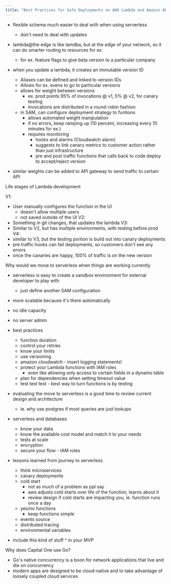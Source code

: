 ```yaml
---
title: "Best Practices for Safe Deployments on AWS Lambda and Amazon API Gateway [SRV343]"
---
```


* flexible schema much easier to deal with when using serverless
    * don't need to deal with updates
* lambda@the edge is like lamdba, but at the edge of your network, so it can do smarter routing to resources for ex.
    * for ex. feature flags to give beta version to a particular company
* when you update a lambda, it creates an immutable version ID
    * Aliases can be defined and linked to version IDs
    * Allows for ex. evens to go to particular versions
    * allows for weight between versions
        * ex. prod points 95% of invocations @ v1, 5% @ v2, for canary testing
        * invocations are distributed in a round-robin fashion
    * in SAM, can configure deployment strategy to funtions
        * allows automated weight manipulation
        * if no errors, keep ramping up (10 percent, increasing every 10 minutes for ex.)
        * requires monitoring
            * hooks and alarms (Cloudwatch alarm)
            * suggests to link canary metrics to customer action rather than just infrastructure
            * pre and post traffic functions that calls back to code deploy to accept/reject version

* similar weights can be added to API gateway to send traffic to certain API

Life stages of Lambda development

V1:
* User manually configures the function in the UI
    * doesn't allow multiple users
    * not saved outside of the UI
V2:
* Something in git changes, that updates the lambda
V3:
* Similar to V2, but has multiple environments, with testing before prod
V4:
* similar to V3, but the testing portion is build out into canary deployments
* pre traffic hooks can fail deployments, so customers don't see any errors
* once the canaries are happy, 100% of traffic is on the new version

Why would we move to serverless when things are working currently
* serverless is easy to create a sandbox environment for external developer to play with
    * just define another SAM configuration
* more scalable because it's there automatically
* no idle capacity
* no server admin

* best practices
    * function duration
    * control your retries
    * know your limits
    * use versioning
    * amazon cloudwatch - insert logging statements!
    * protect your Lambda functions with IAM roles
        * even like allowing only access to certain fields in a dynamo table
    * plan for dependencies when setting timeout value
    * test test test - best way to turn functions is by testing


* evaluating the move to serverless is a good time to review current design and architecture
    * ie. why use postgres if most queries are just lookups

* serverless and databases
    * know your data
    * know the available cost model and match it to your needs
    * tests at scale
    * encryption
    * secure your flow - IAM roles
* lessons learned from journey to serverless
    * think microservices
    * canary deployments
    * cold start
        * not as much of a problem as ppl say
        * aws adjusts cold starts over life of the function, learns about it
        * review design if cold starts are impacting you, ie. function runs once a day
    * yes/no functions
        * keep functions simple
    * events source
    * distributed tracing
    * environmental variables
* include this kind of stuff ^ in your MVP

Why does Capital One use Go?
* Go's native concurrency is a boon for network applications that live and die on concurrency
* modern apps are designed to be cloud-native and to take advantage of loosely coupled cloud services









